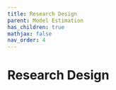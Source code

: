 ```yaml
---
title: Research Design
parent: Model Estimation
has_children: true
mathjax: false
nav_order: 4
---
```


# Research Design

